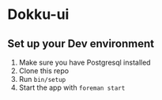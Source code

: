 # Dokku-ui

## Set up your Dev environment

1. Make sure you have Postgresql installed
1. Clone this repo
1. Run `bin/setup`
1. Start the app with `foreman start`
